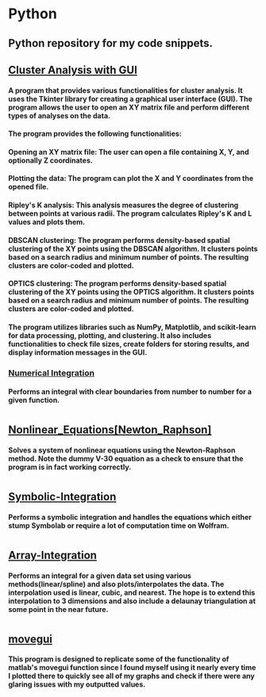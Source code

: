 # Python
## Python repository for my code snippets.

## [Cluster Analysis with GUI](https://github.com/jesse-anderson/Python/tree/main/Cluster-Analysis-with-GUI) <a name ="Cluster Analysis">
#### A program that provides various functionalities for cluster analysis. It uses the Tkinter library for creating a graphical user interface (GUI). The program allows the user to open an XY matrix file and perform different types of analyses on the data.

#### The program provides the following functionalities:

#### Opening an XY matrix file: The user can open a file containing X, Y, and optionally Z coordinates.
  
#### Plotting the data: The program can plot the X and Y coordinates from the opened file.
  
#### Ripley's K analysis: This analysis measures the degree of clustering between points at various radii. The program calculates Ripley's K and L values and plots them.
  
#### DBSCAN clustering: The program performs density-based spatial clustering of the XY points using the DBSCAN algorithm. It clusters points based on a search radius and minimum number of points. The resulting clusters are color-coded and plotted.
  
####  OPTICS clustering: The program performs density-based spatial clustering of the XY points using the OPTICS algorithm. It clusters points based on a search radius and minimum number of points. The resulting clusters are color-coded and plotted.
  
#### The program utilizes libraries such as NumPy, Matplotlib, and scikit-learn for data processing, plotting, and clustering. It also includes functionalities to check file sizes, create folders for storing results, and display information messages in the GUI.
  
### [Numerical Integration](https://github.com/jesse-anderson/Python/blob/main/Numerical-Integration.py) <a name ="Numerical Integration">

#### Performs an integral with clear boundaries from number to number for a given function.
#
## [Nonlinear_Equations[Newton_Raphson]](https://github.com/jesse-anderson/Python/blob/main/Nonlinear_Equations%5BNewton_Raphson%5D.py) <a name = "NonLinear Solver Using Newton Raphson method">

#### Solves a system of nonlinear equations using the Newton-Raphson method. Note the dummy V-30 equation as a check to ensure that the program is in fact working correctly.
#
## [Symbolic-Integration](https://github.com/jesse-anderson/Python/blob/main/Symbolic-Integration.py) <a name ="Symbolic Integration">

#### Performs a symbolic integration and handles the equations which either stump Symbolab or require a lot of computation time on Wolfram.
#
## [Array-Integration](https://github.com/jesse-anderson/Python/blob/main/Array-Integration.py) <a name ="Array Integration">

#### Performs an integral for a given data set using various methods(linear/spline) and also plots/interpolates the data. The interpolation used is linear, cubic, and nearest. The hope is to extend this interpolation to 3 dimensions and also include a delaunay triangulation at some point in the near future.
#
## [movegui](https://github.com/jesse-anderson/Python/blob/main/movegui.py) <a name ="movegui program">

#### This program is designed to replicate some of the functionality of matlab's movegui function since I found myself using it nearly every time I plotted there to quickly see all of my graphs and check if there were any glaring issues with my outputted values.
#
